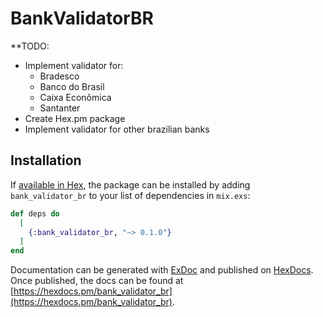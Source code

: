 # BankValidatorBR

**TODO:
  - Implement validator for:
    - Bradesco
    - Banco do Brasil
    - Caixa Econômica
    - Santanter
  - Create Hex.pm package
  - Implement validator for other brazilian banks
  

## Installation

If [available in Hex](https://hex.pm/docs/publish), the package can be installed
by adding `bank_validator_br` to your list of dependencies in `mix.exs`:

```elixir
def deps do
  [
    {:bank_validator_br, "~> 0.1.0"}
  ]
end
```

Documentation can be generated with [ExDoc](https://github.com/elixir-lang/ex_doc)
and published on [HexDocs](https://hexdocs.pm). Once published, the docs can
be found at [https://hexdocs.pm/bank_validator_br](https://hexdocs.pm/bank_validator_br).
